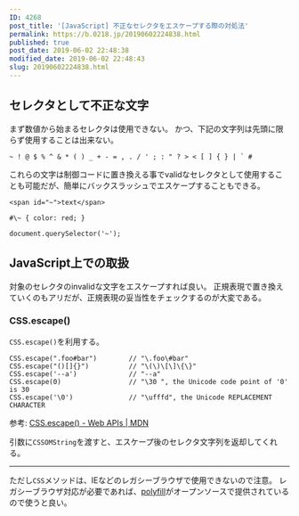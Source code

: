 ```yaml
---
ID: 4268
post_title: '[JavaScript] 不正なセレクタをエスケープする際の対処法'
permalink: https://b.0218.jp/20190602224838.html
published: true
post_date: 2019-06-02 22:48:38
modified_date: 2019-06-02 22:48:43
slug: 20190602224838.html
---
```

<h2>セレクタとして不正な文字</h2>

まず数値から始まるセレクタは使用できない。
かつ、下記の文字列は先頭に限らず使用することは出来ない。

<pre><code>~ ! @ $ % ^ &amp; * ( ) _ + - = , . / ' ; : " ? &gt; &lt; [ ] { } | ` #
</code></pre>

これらの文字は制御コードに置き換える事でvalidなセレクタとして使用することも可能だが、簡単にバックスラッシュでエスケープすることもできる。

<pre><code class="html">&lt;span id="~"&gt;text&lt;/span&gt;
</code></pre>

<pre><code class="css">#\~ { color: red; }
</code></pre>

<pre><code class="js">document.querySelector('~'); 
</code></pre>

<h2>JavaScript上での取扱</h2>

対象のセレクタのinvalidな文字をエスケープすれば良い。
正規表現で置き換えていくのもアリだが、正規表現の妥当性をチェックするのが大変である。

<h3>CSS.escape()</h3>

<code>CSS.escape()</code>を利用する。

<pre><code>CSS.escape(".foo#bar")        // "\.foo\#bar"
CSS.escape("()[]{}")          // "\(\)\[\]\{\}"
CSS.escape('--a')             // "--a"
CSS.escape(0)                 // "\30 ", the Unicode code point of '0' is 30
CSS.escape('\0')              // "\ufffd", the Unicode REPLACEMENT CHARACTER
</code></pre>

参考: <a href="https://developer.mozilla.org/en-US/docs/Web/API/CSS/escape">CSS.escape() - Web APIs | MDN</a>

引数に<code>CSSOMString</code>を渡すと、エスケープ後のセレクタ文字列を返却してくれる。

<hr />

ただし<code>CSS</code>メソッドは、IEなどのレガシーブラウザで使用できないので注意。
レガシーブラウザ対応が必要であれば、<a href="https://www.npmjs.com/package/css.escape">polyfill</a>がオープンソースで提供されているので使うと良い。